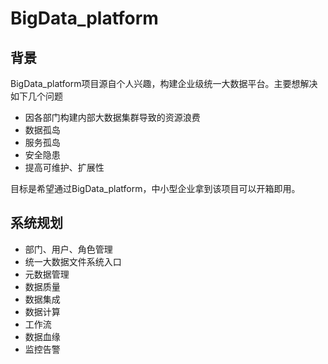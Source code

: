 # BigData_platform
## 背景
BigData_platform项目源自个人兴趣，构建企业级统一大数据平台。主要想解决如下几个问题
* 因各部门构建内部大数据集群导致的资源浪费
* 数据孤岛
* 服务孤岛
* 安全隐患
* 提高可维护、扩展性

目标是希望通过BigData_platform，中小型企业拿到该项目可以开箱即用。

## 系统规划
* 部门、用户、角色管理
* 统一大数据文件系统入口
* 元数据管理
* 数据质量
* 数据集成
* 数据计算
* 工作流
* 数据血缘
* 监控告警
